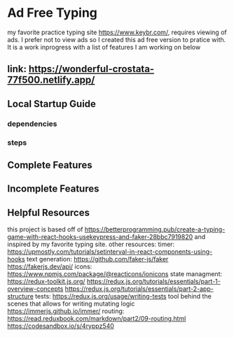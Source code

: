 # Ad Free Typing

my favorite practice typing site https://www.keybr.com/, requires viewing of ads. I prefer not to view ads so I created this ad free version to pratice with. It is a work inprogress with a list of features I am working on below

## link: https://wonderful-crostata-77f500.netlify.app/

## Local Startup Guide

### dependencies

### steps

## Complete Features

## Incomplete Features

## Helpful Resources

this project is based off of https://betterprogramming.pub/create-a-typing-game-with-react-hooks-usekeypress-and-faker-28bbc7919820 and inspired by my favorite typing site.
other resources:
timer:
https://upmostly.com/tutorials/setinterval-in-react-components-using-hooks
text generation:
https://github.com/faker-js/faker
https://fakerjs.dev/api/
icons:
https://www.npmjs.com/package/@reacticons/ionicons
state managment:
https://redux-toolkit.js.org/
https://redux.js.org/tutorials/essentials/part-1-overview-concepts
https://redux.js.org/tutorials/essentials/part-2-app-structure
tests: https://redux.js.org/usage/writing-tests
tool behind the scenes that allows for writing mutating logic https://immerjs.github.io/immer/
routing:
https://read.reduxbook.com/markdown/part2/09-routing.html
https://codesandbox.io/s/4ryppz540
